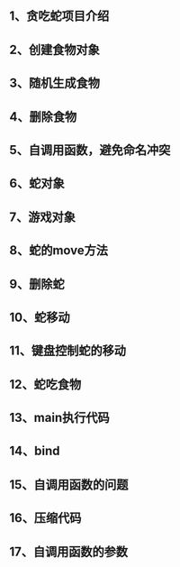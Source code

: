## 1、贪吃蛇项目介绍
## 2、创建食物对象
## 3、随机生成食物
## 4、删除食物
## 5、自调用函数，避免命名冲突
## 6、蛇对象
## 7、游戏对象
## 8、蛇的move方法
## 9、删除蛇
## 10、蛇移动
## 11、键盘控制蛇的移动
## 12、蛇吃食物
## 13、main执行代码
## 14、bind
## 15、自调用函数的问题
## 16、压缩代码
## 17、自调用函数的参数